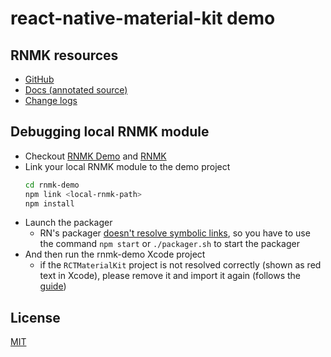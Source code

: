 # react-native-material-kit demo

## RNMK resources
- [GitHub][RNMK]
- [Docs (annotated source)][docs]
- [Change logs][releases]

## Debugging local RNMK module

- Checkout [RNMK Demo] and [RNMK]
- Link your local RNMK module to the demo project
  ```sh
  cd rnmk-demo
  npm link <local-rnmk-path>
  npm install

  ```
- Launch the packager
  - RN's packager [doesn't resolve symbolic links], so you have to use the command `npm start` or `./packager.sh` to start the packager
- And then run the rnmk-demo Xcode project
  - if the `RCTMaterialKit` project is not resolved correctly (shown as red text in Xcode), please remove it and import it again (follows the [guide][ios guide])

## License
[MIT][license]

[RNMK Demo]: https://github.com/xinthink/rnmk-demo
[RNMK]: https://github.com/xinthink/react-native-material-kit
[docs]: http://xinthink.github.io/react-native-material-kit/docs/index.html
[releases]: https://github.com/xinthink/react-native-material-kit/releases
[license]: https://raw.githubusercontent.com/xinthink/react-native-material-kit/master/LICENSE.md
[doesn't resolve symbolic links]: https://github.com/facebook/react-native/issues/637
[ios guide]: https://github.com/xinthink/react-native-material-kit#ios
